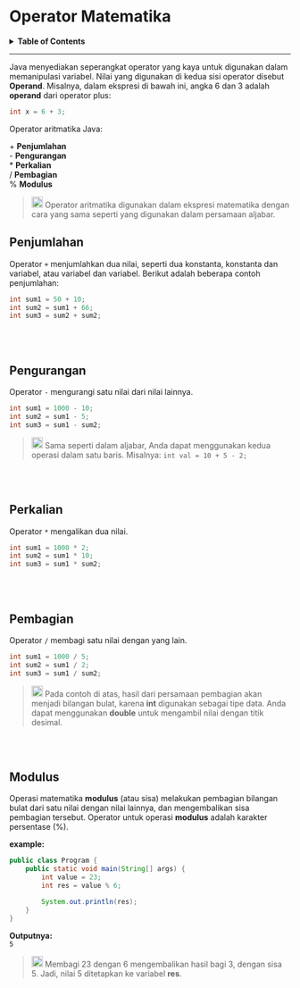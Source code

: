 
# Operator Matematika
<details>
  <summary><b>Table of Contents</b></summary>
  
  + [Penjumlahan](#penjumlahan)
  + [Pengurangan](#pengurangan)
  + [Perkalian](#perkalian)
  + [Pembagian](#pembagian)
  + [Modulus](#modulus)
  
</details>

----

Java menyediakan seperangkat operator yang kaya untuk digunakan dalam memanipulasi variabel. Nilai yang digunakan di kedua sisi operator disebut **Operand**. 
Misalnya, dalam ekspresi di bawah ini, angka 6 dan 3 adalah **operand** dari operator plus:

```java
int x = 6 + 3;
```
Operator aritmatika Java:

\+ **Penjumlahan**<br>
\- **Pengurangan**<br>
\* **Perkalian**<br>
\/ **Pembagian**<br>
\% **Modulus**

> <img src="https://img.icons8.com/ios/250/000000/pin3.png" width=20> Operator aritmatika digunakan dalam ekspresi matematika dengan cara yang sama seperti yang digunakan dalam persamaan aljabar.

## Penjumlahan
Operator `+` menjumlahkan dua nilai, seperti dua konstanta, konstanta dan variabel, atau variabel dan variabel. Berikut adalah beberapa contoh penjumlahan:

```java
int sum1 = 50 + 10; 
int sum2 = sum1 + 66; 
int sum3 = sum2 + sum2;
```
<br><br>
## Pengurangan
Operator `-` mengurangi satu nilai dari nilai lainnya.
```java
int sum1 = 1000 - 10;
int sum2 = sum1 - 5;
int sum3 = sum1 - sum2;
```

> <img src="https://img.icons8.com/ios/250/000000/pin3.png" width=20> Sama seperti dalam aljabar, Anda dapat menggunakan kedua operasi dalam satu baris. Misalnya: `int val = 10 + 5 - 2;`
> 
<br><br>
## Perkalian
Operator `*` mengalikan dua nilai.
```java
int sum1 = 1000 * 2;
int sum2 = sum1 * 10;
int sum3 = sum1 * sum2;
```
<br><br>
## Pembagian
Operator `/` membagi satu nilai dengan yang lain.
```java
int sum1 = 1000 / 5;
int sum2 = sum1 / 2;
int sum3 = sum1 / sum2;
```
> <img src="https://img.icons8.com/ios/250/000000/pin3.png" width=20> Pada contoh di atas, hasil dari persamaan pembagian akan menjadi bilangan bulat, karena **int** digunakan sebagai tipe data. Anda dapat menggunakan **double** untuk mengambil nilai dengan titik desimal.

<br><br>
## Modulus

Operasi matematika **modulus** (atau sisa) melakukan pembagian bilangan bulat dari satu nilai dengan nilai lainnya, dan mengembalikan sisa pembagian tersebut. Operator untuk operasi **modulus** adalah karakter persentase (%).

**example:**
```java
public class Program {
    public static void main(String[] args) {
        int value = 23;
        int res = value % 6;

        System.out.println(res);
    }
}
```

**Outputnya:**<br>
`5`

> <img src="https://img.icons8.com/ios/250/000000/pin3.png" width=20> Membagi 23 dengan 6 mengembalikan hasil bagi 3, dengan sisa 5. Jadi, nilai 5 ditetapkan ke variabel **res**.
